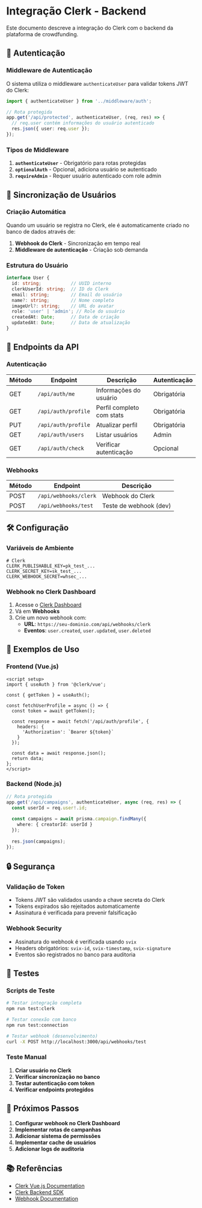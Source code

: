 # Integração Clerk - Backend

Este documento descreve a integração do Clerk com o backend da plataforma de crowdfunding.

## 🔐 Autenticação

### Middleware de Autenticação

O sistema utiliza o middleware `authenticateUser` para validar tokens JWT do Clerk:

```typescript
import { authenticateUser } from '../middleware/auth';

// Rota protegida
app.get('/api/protected', authenticateUser, (req, res) => {
  // req.user contém informações do usuário autenticado
  res.json({ user: req.user });
});
```

### Tipos de Middleware

1. **`authenticateUser`** - Obrigatório para rotas protegidas
2. **`optionalAuth`** - Opcional, adiciona usuário se autenticado
3. **`requireAdmin`** - Requer usuário autenticado com role admin

## 👤 Sincronização de Usuários

### Criação Automática

Quando um usuário se registra no Clerk, ele é automaticamente criado no banco de dados através de:

1. **Webhook do Clerk** - Sincronização em tempo real
2. **Middleware de autenticação** - Criação sob demanda

### Estrutura do Usuário

```typescript
interface User {
  id: string;           // UUID interno
  clerkUserId: string;  // ID do Clerk
  email: string;        // Email do usuário
  name?: string;        // Nome completo
  imageUrl?: string;    // URL do avatar
  role: 'user' | 'admin'; // Role do usuário
  createdAt: Date;      // Data de criação
  updatedAt: Date;      // Data de atualização
}
```

## 🔗 Endpoints da API

### Autenticação

| Método | Endpoint | Descrição | Autenticação |
|--------|----------|-----------|--------------|
| GET | `/api/auth/me` | Informações do usuário | Obrigatória |
| GET | `/api/auth/profile` | Perfil completo com stats | Obrigatória |
| PUT | `/api/auth/profile` | Atualizar perfil | Obrigatória |
| GET | `/api/auth/users` | Listar usuários | Admin |
| GET | `/api/auth/check` | Verificar autenticação | Opcional |

### Webhooks

| Método | Endpoint | Descrição |
|--------|----------|-----------|
| POST | `/api/webhooks/clerk` | Webhook do Clerk |
| POST | `/api/webhooks/test` | Teste de webhook (dev) |

## 🛠️ Configuração

### Variáveis de Ambiente

```env
# Clerk
CLERK_PUBLISHABLE_KEY=pk_test_...
CLERK_SECRET_KEY=sk_test_...
CLERK_WEBHOOK_SECRET=whsec_...
```

### Webhook no Clerk Dashboard

1. Acesse o [Clerk Dashboard](https://dashboard.clerk.com)
2. Vá em **Webhooks**
3. Crie um novo webhook com:
   - **URL**: `https://seu-dominio.com/api/webhooks/clerk`
   - **Eventos**: `user.created`, `user.updated`, `user.deleted`

## 📝 Exemplos de Uso

### Frontend (Vue.js)

```vue
<script setup>
import { useAuth } from '@clerk/vue';

const { getToken } = useAuth();

const fetchUserProfile = async () => {
  const token = await getToken();
  
  const response = await fetch('/api/auth/profile', {
    headers: {
      'Authorization': `Bearer ${token}`
    }
  });
  
  const data = await response.json();
  return data;
};
</script>
```

### Backend (Node.js)

```typescript
// Rota protegida
app.get('/api/campaigns', authenticateUser, async (req, res) => {
  const userId = req.user!.id;
  
  const campaigns = await prisma.campaign.findMany({
    where: { creatorId: userId }
  });
  
  res.json(campaigns);
});
```

## 🔒 Segurança

### Validação de Token

- Tokens JWT são validados usando a chave secreta do Clerk
- Tokens expirados são rejeitados automaticamente
- Assinatura é verificada para prevenir falsificação

### Webhook Security

- Assinatura do webhook é verificada usando `svix`
- Headers obrigatórios: `svix-id`, `svix-timestamp`, `svix-signature`
- Eventos são registrados no banco para auditoria

## 🧪 Testes

### Scripts de Teste

```bash
# Testar integração completa
npm run test:clerk

# Testar conexão com banco
npm run test:connection

# Testar webhook (desenvolvimento)
curl -X POST http://localhost:3000/api/webhooks/test
```

### Teste Manual

1. **Criar usuário no Clerk**
2. **Verificar sincronização no banco**
3. **Testar autenticação com token**
4. **Verificar endpoints protegidos**

## 🚀 Próximos Passos

1. **Configurar webhook no Clerk Dashboard**
2. **Implementar rotas de campanhas**
3. **Adicionar sistema de permissões**
4. **Implementar cache de usuários**
5. **Adicionar logs de auditoria**

## 📚 Referências

- [Clerk Vue.js Documentation](https://clerk.com/docs/quickstarts/vue)
- [Clerk Backend SDK](https://clerk.com/docs/backend-requests)
- [Webhook Documentation](https://clerk.com/docs/webhooks)

